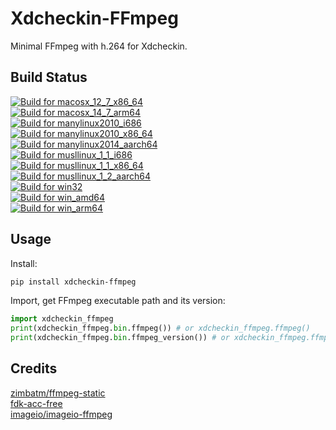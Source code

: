 # Xdcheckin-FFmpeg
Minimal FFmpeg with h.264 for Xdcheckin.

## Build Status
[![Build for macosx_12_7_x86_64](https://github.com/Pairman/Xdcheckin-FFmpeg/actions/workflows/build-macosx_12_7_x86_64.yml/badge.svg)](https://github.com/Pairman/Xdcheckin-FFmpeg/actions/workflows/build-macosx_12_7_x86_64.yml) <br>
[![Build for macosx_14_7_arm64](https://github.com/Pairman/Xdcheckin-FFmpeg/actions/workflows/build-macosx_14_7_arm64.yml/badge.svg)](https://github.com/Pairman/Xdcheckin-FFmpeg/actions/workflows/build-macosx_14_7_arm64.yml) <br>
[![Build for manylinux2010_i686](https://github.com/Pairman/Xdcheckin-FFmpeg/actions/workflows/build-manylinux2010_i686.yml/badge.svg)](https://github.com/Pairman/Xdcheckin-FFmpeg/actions/workflows/build-manylinux2010_i686.yml) <br>
[![Build for manylinux2010_x86_64](https://github.com/Pairman/Xdcheckin-FFmpeg/actions/workflows/build-manylinux2010_x86_64.yml/badge.svg)](https://github.com/Pairman/Xdcheckin-FFmpeg/actions/workflows/build-manylinux2010_x86_64.yml) <br>
[![Build for manylinux2014_aarch64](https://github.com/Pairman/Xdcheckin-FFmpeg/actions/workflows/build-manylinux2014_aarch64.yml/badge.svg)](https://github.com/Pairman/Xdcheckin-FFmpeg/actions/workflows/build-manylinux2014_aarch64.yml) <br>
[![Build for musllinux_1_1_i686](https://github.com/Pairman/Xdcheckin-FFmpeg/actions/workflows/build-musllinux_1_1_i686.yml/badge.svg)](https://github.com/Pairman/Xdcheckin-FFmpeg/actions/workflows/build-musllinux_1_1_i686.yml) <br>
[![Build for musllinux_1_1_x86_64](https://github.com/Pairman/Xdcheckin-FFmpeg/actions/workflows/build-musllinux_1_1_x86_64.yml/badge.svg)](https://github.com/Pairman/Xdcheckin-FFmpeg/actions/workflows/build-musllinux_1_1_x86_64.yml) <br>
[![Build for musllinux_1_2_aarch64](https://github.com/Pairman/Xdcheckin-FFmpeg/actions/workflows/build-musllinux_1_2_aarch64.yml/badge.svg)](https://github.com/Pairman/Xdcheckin-FFmpeg/actions/workflows/build-musllinux_1_2_aarch64.yml) <br>
[![Build for win32](https://github.com/Pairman/Xdcheckin-FFmpeg/actions/workflows/build-win32.yml/badge.svg)](https://github.com/Pairman/Xdcheckin-FFmpeg/actions/workflows/build-win32.yml) <br>
[![Build for win_amd64](https://github.com/Pairman/Xdcheckin-FFmpeg/actions/workflows/build-win_amd64.yml/badge.svg)](https://github.com/Pairman/Xdcheckin-FFmpeg/actions/workflows/build-win_amd64.yml) <br>
[![Build for win_arm64](https://github.com/Pairman/Xdcheckin-FFmpeg/actions/workflows/build-win_arm64.yml/badge.svg)](https://github.com/Pairman/Xdcheckin-FFmpeg/actions/workflows/build-win_arm64.yml)

## Usage
Install:
```sh
pip install xdcheckin-ffmpeg
```

Import, get FFmpeg executable path and its version:
```python
import xdcheckin_ffmpeg
print(xdcheckin_ffmpeg.bin.ffmpeg()) # or xdcheckin_ffmpeg.ffmpeg()
print(xdcheckin_ffmpeg.bin.ffmpeg_version()) # or xdcheckin_ffmpeg.ffmpeg_version()
```

## Credits
[zimbatm/ffmpeg-static](https://github.com/zimbatm/ffmpeg-static) <br>
[fdk-acc-free](https://cgit.freedesktop.org/~wtay/fdk-aac/log/?h=fedora) <br>
[imageio/imageio-ffmpeg](https://github.com/imageio/imageio-ffmpeg)
